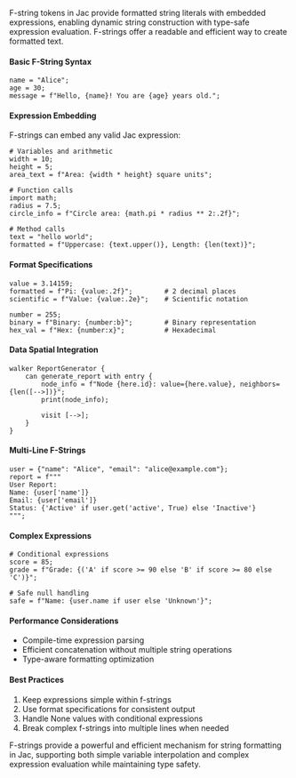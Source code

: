 F-string tokens in Jac provide formatted string literals with embedded expressions, enabling dynamic string construction with type-safe expression evaluation. F-strings offer a readable and efficient way to create formatted text.

#### Basic F-String Syntax

```jac
name = "Alice";
age = 30;
message = f"Hello, {name}! You are {age} years old.";
```

#### Expression Embedding

F-strings can embed any valid Jac expression:

```jac
# Variables and arithmetic
width = 10;
height = 5;
area_text = f"Area: {width * height} square units";

# Function calls
import math;
radius = 7.5;
circle_info = f"Circle area: {math.pi * radius ** 2:.2f}";

# Method calls
text = "hello world";
formatted = f"Uppercase: {text.upper()}, Length: {len(text)}";
```

#### Format Specifications

```jac
value = 3.14159;
formatted = f"Pi: {value:.2f}";        # 2 decimal places
scientific = f"Value: {value:.2e}";    # Scientific notation

number = 255;
binary = f"Binary: {number:b}";        # Binary representation
hex_val = f"Hex: {number:x}";          # Hexadecimal
```

#### Data Spatial Integration

```jac
walker ReportGenerator {
    can generate_report with entry {
        node_info = f"Node {here.id}: value={here.value}, neighbors={len([-->])}";
        print(node_info);
        
        visit [-->];
    }
}
```

#### Multi-Line F-Strings

```jac
user = {"name": "Alice", "email": "alice@example.com"};
report = f"""
User Report:
Name: {user['name']}
Email: {user['email']}
Status: {'Active' if user.get('active', True) else 'Inactive'}
""";
```

#### Complex Expressions

```jac
# Conditional expressions
score = 85;
grade = f"Grade: {('A' if score >= 90 else 'B' if score >= 80 else 'C')}";

# Safe null handling
safe = f"Name: {user.name if user else 'Unknown'}";
```

#### Performance Considerations

- Compile-time expression parsing
- Efficient concatenation without multiple string operations
- Type-aware formatting optimization

#### Best Practices

1. Keep expressions simple within f-strings
2. Use format specifications for consistent output
3. Handle None values with conditional expressions
4. Break complex f-strings into multiple lines when needed

F-strings provide a powerful and efficient mechanism for string formatting in Jac, supporting both simple variable interpolation and complex expression evaluation while maintaining type safety.

